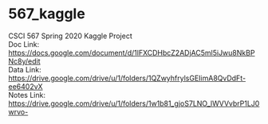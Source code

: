 # 567_kaggle <br>
CSCI 567 Spring 2020 Kaggle Project <br>
Doc Link: https://docs.google.com/document/d/1lFXCDHbcZ2ADjAC5ml5iJwu8NkBPNc8y/edit <br>
Data Link: https://drive.google.com/drive/u/1/folders/1QZwyhfrylsGEIimA8QvDdFt-ee6402vX <br>
Notes Link: https://drive.google.com/drive/u/1/folders/1w1b81_gjoS7LNO_lWVVvbrP1LJ0wrvo- <br>
